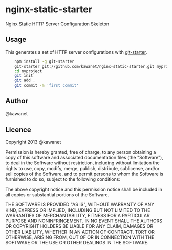 # nginx-static-starter

Nginx Static HTTP Server Configuration Skeleton

## Usage

This generates a set of HTTP server configurations with [git-starter](https://npmjs.org/package/git-starter).

```sh
    npm install -g git-starter
    git-starter git://github.com/kawanet/nginx-static-starter.git myproject
    cd myproject
    git init
    git add .
    git commit -m 'first commit'
```

## Author

@kawanet

## Licence

Copyright 2013 @kawanet

Permission is hereby granted, free of charge, to any person obtaining
a copy of this software and associated documentation files (the
"Software"), to deal in the Software without restriction, including
without limitation the rights to use, copy, modify, merge, publish,
distribute, sublicense, and/or sell copies of the Software, and to
permit persons to whom the Software is furnished to do so, subject to
the following conditions:

The above copyright notice and this permission notice shall be
included in all copies or substantial portions of the Software.

THE SOFTWARE IS PROVIDED "AS IS", WITHOUT WARRANTY OF ANY KIND,
EXPRESS OR IMPLIED, INCLUDING BUT NOT LIMITED TO THE WARRANTIES OF
MERCHANTABILITY, FITNESS FOR A PARTICULAR PURPOSE AND
NONINFRINGEMENT. IN NO EVENT SHALL THE AUTHORS OR COPYRIGHT HOLDERS BE
LIABLE FOR ANY CLAIM, DAMAGES OR OTHER LIABILITY, WHETHER IN AN ACTION
OF CONTRACT, TORT OR OTHERWISE, ARISING FROM, OUT OF OR IN CONNECTION
WITH THE SOFTWARE OR THE USE OR OTHER DEALINGS IN THE SOFTWARE.
